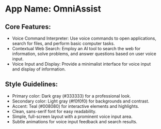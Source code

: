 # **App Name**: OmniAssist

## Core Features:

- Voice Command Interpreter: Use voice commands to open applications, search for files, and perform basic computer tasks.
- Contextual Web Search: Employ an AI tool to search the web for information, solve problems, and answer questions based on user voice input.
- Voice Input and Display: Provide a minimalist interface for voice input and display of information.

## Style Guidelines:

- Primary color: Dark gray (#333333) for a professional look.
- Secondary color: Light gray (#f0f0f0) for backgrounds and contrast.
- Accent: Teal (#008080) for interactive elements and highlights.
- Clean, sans-serif font for easy readability.
- Simple, full-screen layout with a prominent voice input area.
- Subtle animations for voice input feedback and search results.